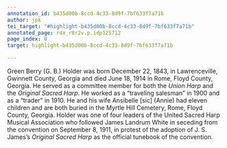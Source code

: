 ```yaml
---
annotation_id: b435d00b-8ccd-4c33-8d9f-7bf633f7a71b
author: jpk
tei_target: "#highlight-b435d00b-8ccd-4c33-8d9f-7bf633f7a71b"
annotated_page: rdx_r8r2v.p.idp125712
page_index: 0
target: highlight-b435d00b-8ccd-4c33-8d9f-7bf633f7a71b

---
```

Green Berry (G. B.) Holder was born December 22, 1843, in Lawrenceville, Gwinnett County, Georgia and died June 18, 1914 in Rome, Floyd County, Georgia. He served as a committee member for both the *Union Harp* and the *Original Sacred Harp*. He worked as a “traveling salesman” in 1900 and as a “trader” in 1910. He and his wife Ansibelle [sic] (Annie) had eleven children and are both buried in the Myrtle Hill Cemetery, Rome, Floyd County, Georgia. Holder was one of four leaders of the United Sacred Harp Musical Association who followed James Landrum White in seceding from the convention on September 8, 1911, in protest of the adoption of J. S. James’s *Original Sacred Harp* as the official tunebook of the convention.